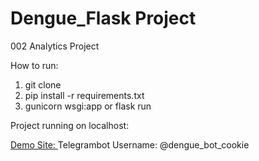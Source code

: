 # Dengue_Flask Project 

002 Analytics Project

How to run: 
1. git clone 
2. pip install -r requirements.txt 
3. gunicorn wsgi:app or flask run 

Project running on localhost:

[Demo Site: ](https://dengue-cookie.herokuapp.com/)
Telegrambot Username: @dengue_bot_cookie

